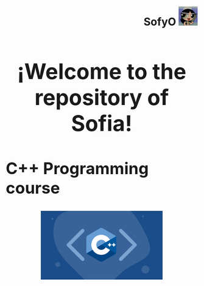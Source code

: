 
<h1 align="left"><strong>
<div align="right">SofyO
<img alt="C++" height="50" src="imagenes/descarga.jpeg">
</div>

<h1 align="center"><strong> ¡Welcome to the repository of Sofia! </strong></h1>

## **C++ Programming course**

<div align="center"> 
<img alt="C++" height="180" src="imagenes/curso-cpp-facialix.jpg">
</div>

